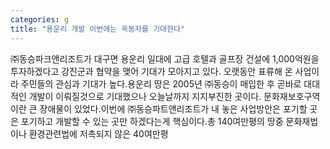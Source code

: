 ```yaml
---
categories: g
title: "용운리 개발 이번에는 옥동자를 기대한다"
---
```

㈜동승파크앤리조트가 대구면 용운리 일대에 고급 호텔과 골프장 건설에 1,000억원을 투자하겠다고 강진군과 협약을 맺어 기대가 모아지고 있다. 오랫동안 표류해 온 사업이라 주민들의 관심과 기대가 높다.용운리 땅은 2005년 ㈜동승이 매입한 후 곧바로 대대적인 개발이 이뤄질것으로 기대했으나 오늘날까지 지지부진한 곳이다. 문화재보호구역이란 큰 장애물이 있었다.이번에 ㈜동승파트앤리조트가 내 놓은 사업방안은 포기할 곳은 포기하고 개발할 수 있는 곳만 하겠다는게 핵심이다.총 140여만평의 땅중 문화재법이나 환경관련법에 저촉되지 않은 40여만평